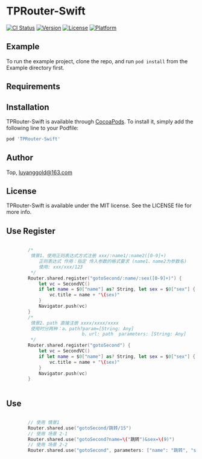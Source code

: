# TPRouter-Swift

[![CI Status](https://img.shields.io/travis/周晓路/TPRouter-Swift.svg?style=flat)](https://travis-ci.org/周晓路/TPRouter-Swift)
[![Version](https://img.shields.io/cocoapods/v/TPRouter-Swift.svg?style=flat)](https://cocoapods.org/pods/TPRouter-Swift)
[![License](https://img.shields.io/cocoapods/l/TPRouter-Swift.svg?style=flat)](https://cocoapods.org/pods/TPRouter-Swift)
[![Platform](https://img.shields.io/cocoapods/p/TPRouter-Swift.svg?style=flat)](https://cocoapods.org/pods/TPRouter-Swift)

## Example

To run the example project, clone the repo, and run `pod install` from the Example directory first.

## Requirements

## Installation

TPRouter-Swift is available through [CocoaPods](https://cocoapods.org). To install
it, simply add the following line to your Podfile:

```ruby
pod 'TPRouter-Swift'
```

## Author

Top, luyanggold@163.com

## License

TPRouter-Swift is available under the MIT license. See the LICENSE file for more info.

## Use Register
``` swift

        /*
         情景1、使用正则表达式方式注册 xxx/:name1/:name2([0-9]+)
            正则表达式 作用：指定 传入参数的格式要求 (name1、name2为参数名)
            使用: xxx/xxx/123
         */
        Router.shared.register("gotoSecond/:name/:sex([0-9]+)") {
            let vc = SecondVC()
            if let name = $0["name"] as? String, let sex = $0["sex"] {
                vc.title = name + "\(sex)"
            }
            Navigator.push(vc)
        }
        /*
         情景2、path 直接注册 xxxx/xxxx/xxxx
         使用时分两种：a、path?param=[String: Any]
                            b、url: path  parameters: [String: Any]
         */
        Router.shared.register("gotoSecond") {
            let vc = SecondVC()
            if let name = $0["name"] as? String, let sex = $0["sex"] {
                vc.title = name + "\(sex)"
            }
            Navigator.push(vc)
        }
        
```

## Use 

``` swift

        // 使用 情景1
        Router.shared.use("gotoSecond/跳转/15")
        // 使用 场景 2-1
        Router.shared.use("gotoSecond?name=\("跳转")&sex=\(9)")
        // 使用 场景 2-2
        Router.shared.use("gotoSecond", parameters: ["name": "跳转", "sex": 9])
```
